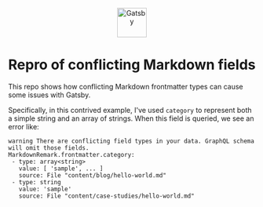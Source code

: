 <p align="center">
  <a href="https://www.gatsbyjs.org">
    <img alt="Gatsby" src="https://www.gatsbyjs.org/monogram.svg" width="60" />
  </a>
</p>
<h1 align="center">
  Repro of conflicting Markdown fields
</h1>

This repo shows how conflicting Markdown frontmatter types can cause some issues with Gatsby.

Specifically, in this contrived example, I've used `category` to represent both a simple string and an array of strings. When this field is queried, we see an error like:

```
warning There are conflicting field types in your data. GraphQL schema will omit those fields.
MarkdownRemark.frontmatter.category:
 - type: array<string>
   value: [ 'sample', ... ]
   source: File "content/blog/hello-world.md"
 - type: string
   value: 'sample'
   source: File "content/case-studies/hello-world.md"
```
